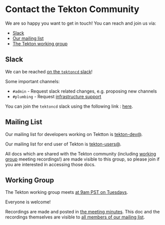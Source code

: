 # Contact the Tekton Community

We are so happy you want to get in touch! You can reach and join us via:

* [Slack](#slack)
* [Our mailing list](#mailing-list)
* [The Tekton working group](#working-group)

## Slack

We can be reached [on the `tektoncd` slack](https://tektoncd.slack.com/)!

Some important channels:

* `#admin` - Request slack related changes, e.g. proposing new channels
* `#plumbing` - Request [infrastructure support](https://github.com/tektoncd/plumbing#support)

You can join the `tektoncd` slack using the following link : [here](https://join.slack.com/t/tektoncd/shared_invite/enQtNjE4MDgwMDYxNjA3LTM5Mjc1YWQyN2FjNDhkZDU5NmNmMTZhMDkxZDE4NzE1ZjhjOWU5OTIzNDM5YmQ3NjU5OTFhYzc0M2JmYjg5Mzc).

## Mailing List

Our mailing list for developers working on Tektton is
[tekton-dev@](https://groups.google.com/forum/#!forum/tekton-dev).

Our mailing list for end user of Tekton is
[tekton-users@](https://groups.google.com/forum/#!forum/tekton-users).

All docs which are shared with the Tekton community (including
[working group](#working-group) meeting recordings!) are made visible to this group,
so please join if you are interested in accessing those docs.

## Working Group

The Tekton working group meets
[at 9am PST on Tuesdays](https://calendar.google.com/event?action=TEMPLATE&tmeid=amZyNTljOWpkZWdibmpsY3JlazNodDU5NWdfMjAxOTAzMjZUMTYwMDAwWiBnb29nbGUuY29tX2Qzb3Zjdm8xcDMyMTloOTg5NTczdjk4Zm5zQGc&tmsrc=google.com_d3ovcvo1p3219h989573v98fns%40group.calendar.google.com&scp=ALL).

Everyone is welcome!

Recordings are made and posted in
[the meeting minutes](https://docs.google.com/document/d/1rPR7m1Oj0ip3bpd_bcS1sjZyPgGi_g9asF5YrExeESc).
This doc and the recordings themselves are visible to [all members of our mailing list](#mailing-list).
